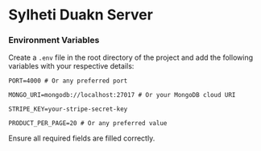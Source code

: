 # Sylheti Duakn Server

### Environment Variables
Create a `.env` file in the root directory of the project and add the following variables with your respective details:

```
PORT=4000 # Or any preferred port
```
```
MONGO_URI=mongodb://localhost:27017 # Or your MongoDB cloud URI
```
```
STRIPE_KEY=your-stripe-secret-key
```
```
PRODUCT_PER_PAGE=20 # Or any preferred value
```

Ensure all required fields are filled correctly.



